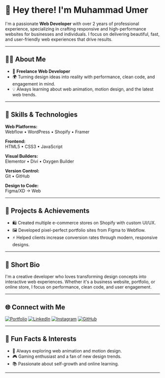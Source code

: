 # 👋 Hey there! I'm Muhammad Umer

I'm a passionate **Web Developer** with over 2 years of professional experience, specializing in crafting responsive and high-performance websites for businesses and individuals. I focus on delivering beautiful, fast, and user-friendly web experiences that drive results.

---

## 👨‍💻 About Me

- 🚀 **Freelance Web Developer**
- 🌍 Turning design ideas into reality with performance, clean code, and engagement in mind.
- 💡 Always learning about web animation, motion design, and the latest web trends.

---

## 💼 Skills & Technologies

**Web Platforms:**  
Webflow • WordPress • Shopify • Framer

**Frontend:**  
HTML5 • CSS3 • JavaScript

**Visual Builders:**  
Elementor • Divi • Oxygen Builder

**Version Control:**  
Git • GitHub

**Design to Code:**  
Figma/XD → Web

---

## 🌟 Projects & Achievements

- 🛍️ Created multiple e-commerce stores on Shopify with custom UI/UX.
- 🖼️ Developed pixel-perfect portfolio sites from Figma to Webflow.
- ⚡ Helped clients increase conversion rates through modern, responsive designs.

---

## 📄 Short Bio

I'm a creative developer who loves transforming design concepts into interactive web experiences. Whether it's a business website, portfolio, or online store, I focus on performance, clean code, and user engagement.

---

## 🌐 Connect with Me

[![Portfolio](https://img.shields.io/badge/Portfolio-222222?style=for-the-badge&logo=vercel&logoColor=white)](https://muhammadumer.website/)
[![LinkedIn](https://img.shields.io/badge/LinkedIn-0077B5?style=for-the-badge&logo=linkedin&logoColor=white)](https://www.linkedin.com/in/muhammad-umer-abbas/)
[![Instagram](https://img.shields.io/badge/Instagram-E4405F?style=for-the-badge&logo=instagram&logoColor=white)](https://www.instagram.com/websitedesigner______/)
[![GitHub](https://img.shields.io/badge/GitHub-181717?style=for-the-badge&logo=github&logoColor=white)](https://github.com/muhammad-umer99)

---

## 🎯 Fun Facts & Interests

- 🧠 Always exploring web animation and motion design.
- 🎮 Gaming enthusiast and a fan of new design trends.
- 📚 Passionate about self-growth and online learning.

---

<!-- Let's build something amazing together! -->
